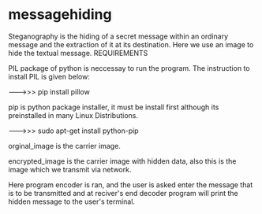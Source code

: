 # messagehiding
Steganography is the hiding of a secret message within an ordinary message and the extraction of it at its destination. Here we use an image to hide the textual message.
REQUIREMENTS

PIL package of python is neccessay to run the program. The instruction to install PIL is given below:

--->>> pip install pillow

pip is python package installer, it must be install first although its preinstalled in many Linux Distributions.

--->>> sudo apt-get install python-pip

orginal_image is the carrier image.

encrypted_image is the carrier image with hidden data, also this is the image which we transmit via network.

Here program encoder is ran, and the user is asked enter the message that is to be transmitted and at reciver's end decoder program will print the hidden message to the user's terminal.

